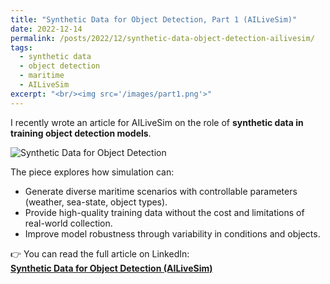 ```yaml
---
title: "Synthetic Data for Object Detection, Part 1 (AILiveSim)"
date: 2022-12-14
permalink: /posts/2022/12/synthetic-data-object-detection-ailivesim/
tags:
  - synthetic data
  - object detection
  - maritime
  - AILiveSim
excerpt: "<br/><img src='/images/part1.png'>"
---
```


I recently wrote an article for AILiveSim on the role of **synthetic data in training object detection models**.  

![Synthetic Data for Object Detection](https://media.licdn.com/dms/image/v2/D4D12AQFd-FBcFEAQMw/article-cover_image-shrink_720_1280/article-cover_image-shrink_720_1280/0/1671008664926?e=2147483647&v=beta&t=OtnyDLBsS4yetq_q_SDo91q-TvpKibnGF0LhceRfL5Y)

The piece explores how simulation can:  
- Generate diverse maritime scenarios with controllable parameters (weather, sea-state, object types).  
- Provide high-quality training data without the cost and limitations of real-world collection.  
- Improve model robustness through variability in conditions and objects.  

👉 You can read the full article on LinkedIn:  
[**Synthetic Data for Object Detection (AILiveSim)**](https://www.linkedin.com/pulse/synthetic-data-object-detection-ailivesim)
